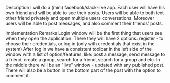 Description
I will do a (mini) facebook/slack-like app.
Each user will have his own friend and will be able to see their posts.
Users will be able to both text other friend privately and open multiple users conversations. 
Moreover users will be able to post messages, and also comment their friends' posts.

Implementation Remarks
Login window will be the first thing that users see when they open the application.
There they will have 2 options: register - to choose their credentials, or log in (only with credentials that exist in the system)
After log in we have a consistent toolbar in the left side of the window with a list of option/features, like:
post a message, send message to a friend, create a group, search for a friend, search for a group and etc.
In the middle there will be an "live" window - updated with any published post.
There will also be a button in the bottom part of the post with the option to comment it.   
 
